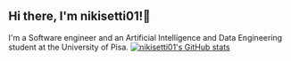 ## Hi there, I'm nikisetti01!👋
I'm a Software engineer and an Artificial Intelligence and Data Engineering student at the University of Pisa.
[![nikisetti01's GitHub stats](https://github-readme-stats.vercel.app/api?username=nikisetti01)](https://github.com/anuraghazra/github-readme-stats)
<!--
**nikisetti01/nikisetti01** is a ✨ _special_ ✨ repository because its `README.md` (this file) appears on your GitHub profile.

Here are some ideas to get you started:

- 🔭 I’m currently working on ...
- 🌱 I’m currently learning ...
- 👯 I’m looking to collaborate on ...
- 🤔 I’m looking for help with ...
- 💬 Ask me about ...
- 📫 How to reach me: ...
- 😄 Pronouns: ...
- ⚡ Fun fact: ...
-->
